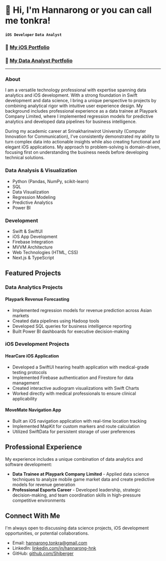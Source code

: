 # 👋 Hi, I'm Hannarong or you can call me tonkra!

**`iOS Developer`** **`Data Analyst`**

### 💼 **[My iOS Portfolio](https://github.com/Shiberger/hanna-iOS-Dev-Portfolio)**
### 💼 **[My Data Analyst Portfolio](https://github.com/Shiberger/hanna-iOS-Dev-Portfolio)**

---

### About
I am a versatile technology professional with expertise spanning data analytics and iOS development. With a strong foundation in Swift development and data science, I bring a unique perspective to projects by combining analytical rigor with intuitive user experience design. My background includes professional experience as a data trainee at Playpark Company Limited, where I implemented regression models for predictive analytics and developed data pipelines for business intelligence.

During my academic career at Srinakharinwirot University (Computer Innovation for Communication), I've consistently demonstrated my ability to turn complex data into actionable insights while also creating functional and elegant iOS applications. My approach to problem-solving is domain-driven, focusing first on understanding the business needs before developing technical solutions.

### Data Analysis & Visualization
- Python (Pandas, NumPy, scikit-learn)
- SQL
- Data Visualization
- Regression Modeling
- Predictive Analytics
- Power BI

### Development
- Swift & SwiftUI
- iOS App Development
- Firebase Integration
- MVVM Architecture
- Web Technologies (HTML, CSS)
- Next.js & TypeScript

## Featured Projects

### Data Analytics Projects

#### Playpark Revenue Forecasting
- Implemented regression models for revenue prediction across Asian markets
- Created data pipelines using Hadoop tools
- Developed SQL queries for business intelligence reporting
- Built Power BI dashboards for executive decision-making

### iOS Development Projects

#### HearCare iOS Application
- Developed a SwiftUI hearing health application with medical-grade testing protocols
- Implemented Firebase authentication and Firestore for data management
- Created interactive audiogram visualizations with Swift Charts
- Worked directly with medical professionals to ensure clinical applicability

#### MoveMate Navigation App
- Built an iOS navigation application with real-time location tracking
- Implemented MapKit for custom markers and route calculation
- Utilized SwiftData for persistent storage of user preferences

## Professional Experience

My experience includes a unique combination of data analytics and software development:

- **Data Trainee at Playpark Company Limited** - Applied data science techniques to analyze mobile game market data and create predictive models for revenue generation
- **Professional Esports Career** - Developed leadership, strategic decision-making, and team coordination skills in high-pressure competitive environments

## Connect With Me

I'm always open to discussing data science projects, iOS development opportunities, or potential collaborations.

- Email: hannarong.tonkra@gmail.com
- LinkedIn: [linkedin.com/in/hannarong-hnk](https://linkedin.com/in/hannarong-hnk)
- GitHub: [github.com/Shiberger](https://github.com/Shiberger)
